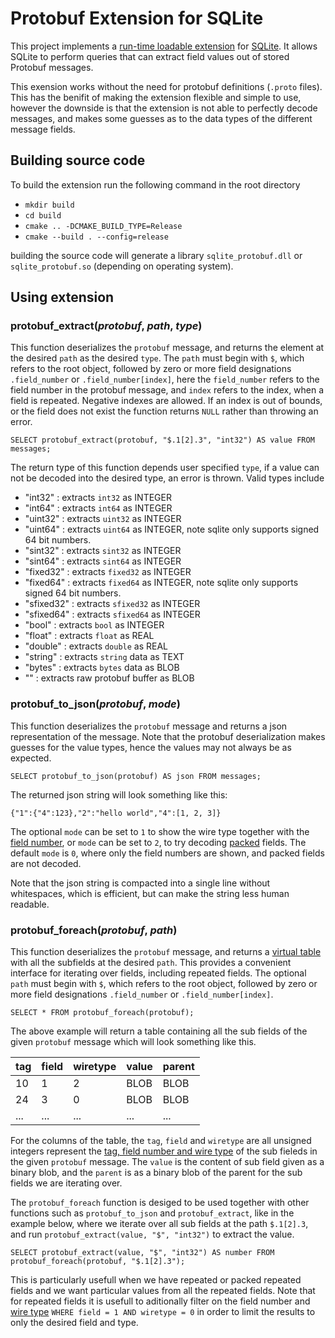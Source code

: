 # Protobuf Extension for SQLite
This project implements a [run-time loadable extension][ext] for [SQLite][sqlite]. It
allows SQLite to perform queries that can extract field values out of stored
Protobuf messages. 

This exension works without the need for protobuf definitions (`.proto` files). This has the benifit of making the extension flexible and simple to use, however the downside is that the extension is not able to perfectly decode messages, and makes some guesses as to the data types of the different message fields. 

[ext]: https://www.sqlite.org/loadext.html
[sqlite]: https://www.sqlite.org/

## Building source code
To build the extension run the following command in the root directory
- `mkdir build`
- `cd build`
- `cmake .. -DCMAKE_BUILD_TYPE=Release`
- `cmake --build . --config=release`

building the source code will generate a library `sqlite_protobuf.dll` or `sqlite_protobuf.so` (depending on operating system).

## Using extension

### protobuf_extract(_protobuf_, _path_, _type_)
This function deserializes the `protobuf` message, and returns the element at the desired `path` as the desired `type`. The `path` must begin with `$`, which refers to the root object, followed by zero or more field designations `.field_number` or `.field_number[index]`, here the `field_number` refers to the field number in the protobuf message, and `index` refers to the index, when a field is repeated. Negative indexes are allowed. If an index is out of bounds, or the field does not exist the function returns `NULL` rather than throwing an error.

    SELECT protobuf_extract(protobuf, "$.1[2].3", "int32") AS value FROM messages;

The return type of this function depends user specified `type`, if a value can not be decoded into the desired type, an error is thrown. Valid types include
- "int32" : extracts `int32` as INTEGER
- "int64" : extracts `int64` as INTEGER
- "uint32" : extracts `uint32` as INTEGER
- "uint64" : extracts `uint64` as INTEGER, note sqlite only supports signed 64 bit numbers.
- "sint32" : extracts `sint32` as INTEGER
- "sint64" : extracts `sint64` as INTEGER
- "fixed32" : extracts `fixed32` as INTEGER
- "fixed64" : extracts `fixed64` as INTEGER, note sqlite only supports signed 64 bit numbers.
- "sfixed32" : extracts `sfixed32` as INTEGER
- "sfixed64" : extracts `sfixed64` as INTEGER
- "bool" : extracts `bool` as INTEGER
- "float" : extracts `float` as REAL
- "double" : extracts `double` as REAL
- "string" : extracts `string` data as TEXT
- "bytes" : extracts `bytes` data as BLOB
- "" : extracts raw protobuf buffer as BLOB

### protobuf_to_json(_protobuf_, _mode_)
This function deserializes the `protobuf` message and returns a json representation of the message. Note that the protobuf deserialization makes guesses for the value types, hence the values may not always be as expected. 

    SELECT protobuf_to_json(protobuf) AS json FROM messages;

The returned json string will look something like this:

    {"1":{"4":123},"2":"hello world","4":[1, 2, 3]}

The optional `mode` can be set to `1` to show the wire type together with the [field number][pb], or `mode` can be set to `2`, to try decoding [packed][packed] fields. The default `mode` is `0`, where only the field numbers are shown, and packed fields are not decoded.

Note that the json string is compacted into a single line without whitespaces, which is efficient, but can make the string less human readable.

[pb]: https://protobuf.dev/programming-guides/encoding/#structure
[packed]: https://protobuf.dev/programming-guides/encoding/#packed

### protobuf_foreach(_protobuf_, _path_)
This function deserializes the `protobuf` message, and returns a [virtual table][vtab] with all the subfields at the desired `path`. This provides a convenient interface for iterating over fields, including repeated fields. The optional `path` must begin with `$`, which refers to the root object, followed by zero or more field designations `.field_number` or `.field_number[index]`.

    SELECT * FROM protobuf_foreach(protobuf);

The above example will return a table containing all the sub fields of the given `protobuf` message which will look something like this.

| tag | field | wiretype | value | parent |
|-----|-------|----------|-------|--------|
| 10  | 1     | 2        | BLOB  | BLOB   |
| 24  | 3     | 0        | BLOB  | BLOB   |
| ... | ...   | ...      | ...   | ...    |

For the columns of the table, the `tag`, `field` and `wiretype` are all unsigned integers represent the [tag, field number and wire type][structure] of the sub fieleds in the given `protobuf` message. The `value` is the content of sub field given as a binary blob, and the `parent` is as a binary blob of the parent for the sub fields we are iterating over.

The `protobuf_foreach` function is desiged to be used together with other functions such as `protobuf_to_json` and `protobuf_extract`, like in the example below, where we iterate over all sub fields at the path `$.1[2].3`, and run `protobuf_extract(value, "$", "int32")` to extract the value.

    SELECT protobuf_extract(value, "$", "int32") AS number FROM protobuf_foreach(protobuf, "$.1[2].3");

This is particularly usefull when we have repeated or packed repeated fields and we want particular values from all the repeated fields. Note that for repeated fields it is usefull to aditionally filter on the field number and [wire type][structure] `WHERE field = 1 AND wiretype = 0` in order to limit the results to only the desired field and type.

[vtab]: https://www.sqlite.org/vtab.html
[structure]: https://protobuf.dev/programming-guides/encoding/#structure